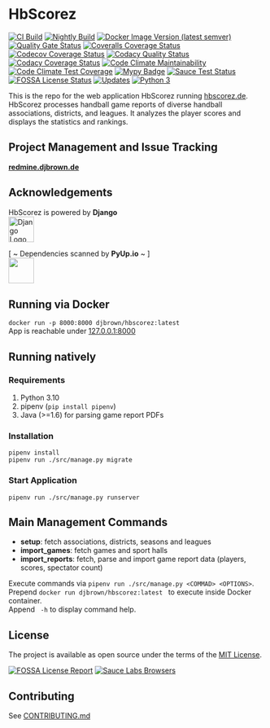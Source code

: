 # HbScorez

[![CI Build](https://github.com/djbrown/hbscorez/actions/workflows/ci-build.yml/badge.svg)](https://github.com/djbrown/hbscorez/actions/workflows/ci-build.yml)
[![Nightly Build](https://github.com/djbrown/hbscorez/actions/workflows/nightly-build.yml/badge.svg)](https://github.com/djbrown/hbscorez/actions/workflows/nightly-build.yml)
[![Docker Image Version (latest semver)](https://img.shields.io/docker/v/djbrown/hbscorez?sort=semver)](https://hub.docker.com/r/djbrown/hbscorez)
[![Quality Gate Status](https://sonarcloud.io/api/project_badges/measure?project=djbrown_hbscorez&metric=alert_status)](https://sonarcloud.io/dashboard?id=djbrown_hbscorez)
[![Coveralls Coverage Status](https://coveralls.io/repos/github/djbrown/hbscorez/badge.svg)](https://coveralls.io/github/djbrown/hbscorez)
[![Codecov Coverage Status](https://codecov.io/github/djbrown/hbscorez/coverage.svg)](https://codecov.io/github/djbrown/hbscorez/)
[![Codacy Quality Status](https://api.codacy.com/project/badge/Grade/aa168e5b5c154b1ba8b891afa0998d9e)](https://www.codacy.com/app/djbrown/hbscorez?utm_source=github.com&utm_medium=referral&utm_content=djbrown/hbscorez&utm_campaign=Badge_Grade)
[![Codacy Coverage Status](https://app.codacy.com/project/badge/Coverage/aa168e5b5c154b1ba8b891afa0998d9e)](https://www.codacy.com/manual/djbrown/hbscorez/dashboard?utm_source=github.com&utm_medium=referral&utm_content=djbrown/hbscorez&utm_campaign=Badge_Coverage)
[![Code Climate Maintainability](https://api.codeclimate.com/v1/badges/db7cf3c32bc124e21e8e/maintainability)](https://codeclimate.com/github/djbrown/hbscorez/maintainability)
[![Code Climate Test Coverage](https://api.codeclimate.com/v1/badges/db7cf3c32bc124e21e8e/test_coverage)](https://codeclimate.com/github/djbrown/hbscorez/test_coverage)
[![Mypy Badge](https://www.mypy-lang.org/static/mypy_badge.svg)](https://mypy-lang.org/)
[![Sauce Test Status](https://saucelabs.com/buildstatus/dan-brown)](https://saucelabs.com/u/dan-brown)
[![FOSSA License Status](https://app.fossa.com/api/projects/custom%2B5488%2Fgithub.com%2Fdjbrown%2Fhbscorez.svg?type=shield)](https://app.fossa.com/projects/custom%2B5488%2Fgithub.com%2Fdjbrown%2Fhbscorez?ref=badge_shield)
[![Updates](https://pyup.io/repos/github/djbrown/hbscorez/shield.svg)](https://pyup.io/repos/github/djbrown/hbscorez/)
[![Python 3](https://pyup.io/repos/github/djbrown/hbscorez/python-3-shield.svg)](https://pyup.io/repos/github/djbrown/hbscorez/)

This is the repo for the web application HbScorez running [hbscorez.de](https://hbscorez.de/).  
HbScorez processes handball game reports of diverse handball associations, districts, and leagues.
It analyzes the player scores and displays the statistics and rankings.

## Project Management and Issue Tracking

**[redmine.djbrown.de](https://redmine.djbrown.de/projects/hbscorez)**

## Acknowledgements

HbScorez is powered by **Django**  
[<img src="https://www.djangoproject.com/m/img/logos/django-logo-positive.svg" height="50" alt="Django Logo"/>](https://www.djangoproject.com/)

[ ~ Dependencies scanned by **PyUp.io** ~ ]  
[<img src="https://pyup.io/static/images/logo.png" height="50"/>](https://pyup.io/)

## Running via Docker

`docker run -p 8000:8000 djbrown/hbscorez:latest`  
App is reachable under [127.0.0.1:8000](http://127.0.0.1:8000)

## Running natively

### Requirements

1. Python 3.10
1. pipenv (`pip install pipenv`)
1. Java (>=1.6) for parsing game report PDFs

### Installation

`pipenv install`  
`pipenv run ./src/manage.py migrate`

### Start Application

`pipenv run ./src/manage.py runserver`

## Main Management Commands

- **setup**: fetch associations, districts, seasons and leagues
- **import_games**: fetch games and sport halls
- **import_reports**: fetch, parse and import game report data (players, scores, spectator count)

Execute commands via `pipenv run ./src/manage.py <COMMAD> <OPTIONS>`.  
Prepend `docker run djbrown/hbscorez:latest ` to execute inside Docker container.  
Append ` -h` to display command help.

## License

The project is available as open source under the terms of the [MIT License](https://opensource.org/licenses/MIT).

[![FOSSA License Report](https://app.fossa.com/api/projects/custom%2B5488%2Fgithub.com%2Fdjbrown%2Fhbscorez.svg?type=large)](https://app.fossa.com/projects/custom%2B5488%2Fgithub.com%2Fdjbrown%2Fhbscorez?ref=badge_large)
[![Sauce Labs Browsers](https://saucelabs.com/browser-matrix/dan-brown.svg)](https://saucelabs.com/u/dan-brown)

## Contributing

See [CONTRIBUTING.md](.github/CONTRIBUTING.md)
